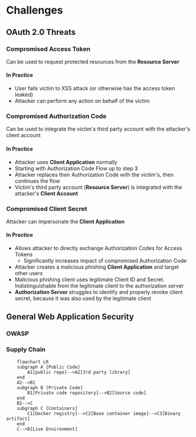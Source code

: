 # Challenges

## OAuth 2.0 Threats

### Compromised Access Token

Can be used to request protected resources from the **Resource Server**

#### In Practice

- User falls victim to XSS attack (or otherwise has the access token leaked)
- Attacker can perform any action on behalf of the victim

### Compromised Authorization Code

Can be used to integrate the victim's third party account with the attacker's client account

#### In Practice

- Attacker uses **Client Application** normally
- Starting with Authorization Code Flow up to step 3
- Attacker replaces their Authorization Code with the victim's, then continues the flow
- Victim's third party account (**Resource Server**) is integrated with the attacker's **Client Account**

### Compromised Client Secret

Attacker can impersonate the **Client Application**

#### In Practice

- Allows attacker to directly exchange Authorization Codes for Access Tokens
  - Significantly increases impact of compromised Authorization Code
- Attacker creates a malicious phishing **Client Application** and target other users
- Malicious phishing client uses legitimate Client ID and Secret. Indistinguishable from the legitimate client to the authorization server
- **Authorization Server** struggles to identify and properly revoke client secret, because it was also used by the legitimate client

## General Web Application Security

### OWASP

### Supply Chain

```mermaid
    flowchart LR
    subgraph A [Public Code]
        A1[public repo]-->A2[3rd party library]
    end
    A2-->B1
    subgraph B [Private Code]
        B1[Private code repository]-->B2[Source code]
    end
    B2-->C
    subgraph C [Containers]
        C1[Docker registry]-->C2[Base container image]-->C3[Binary artifact]
    end
    C-->D[Live Environment]
```
